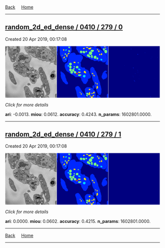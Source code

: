 
[Back](..)&nbsp;&nbsp;&nbsp;&nbsp;&nbsp;[Home](https://leapmanlab.github.io/snapshots)

---

<div class="summary"><a href="0"><h2>random_2d_ed_dense / 0410 / 279 / 0</h2></a><p>Created 20 Apr 2019, 00:17:08
</p><a href="0"><img src="0/media/summary.png" align="center"></a><p>
<i>Click for more details</i>
</p></div>

**ari**: -0.0013. **miou**: 0.0612. **accuracy**: 0.4243. **n_params**: 1602801.0000. 

---

<div class="summary"><a href="1"><h2>random_2d_ed_dense / 0410 / 279 / 1</h2></a><p>Created 20 Apr 2019, 00:17:08
</p><a href="1"><img src="1/media/summary.png" align="center"></a><p>
<i>Click for more details</i>
</p></div>

**ari**: 0.0000. **miou**: 0.0602. **accuracy**: 0.4215. **n_params**: 1602801.0000. 

---

[Back](..)&nbsp;&nbsp;&nbsp;&nbsp;&nbsp;[Home](https://leapmanlab.github.io/snapshots)

---